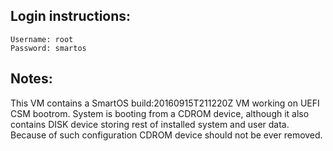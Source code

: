 ## Login instructions:

```
Username: root
Password: smartos
```

## Notes:

This VM contains a SmartOS build:20160915T211220Z VM working on UEFI CSM bootrom.
System is booting from a CDROM device, although it also contains DISK device
storing rest of installed system and user data. Because of such configuration
CDROM device should not be ever removed.
